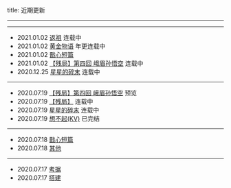 title:	近期更新

---

---
- 2021.01.02 [返祖](/categories/返祖/) 连载中
- 2021.01.02 [黄金物语](/categories/黄金物语/) 年更连载中
- 2021.01.02 [戬心短篇](/categories/戬心短篇/)
- 2021.01.02 [【残局】第四回 峨眉孙悟空](/JX/残局/4/) 连载中
- 2020.12.25 [星星的碎末](/categories/星星的碎末/) 连载中

---
- 2020.07.19 [【残局】第四回 峨眉孙悟空](/JX/残局/4/) 预览
- 2020.07.19 [【残局】](/categories/残局/) 连载中
- 2020.07.19 [星星的碎末](/categories/星星的碎末/) 连载中
- 2020.07.19 [想不起(KV)](/categories/想不起/) 已完结

---
- 2020.07.18 [戬心短篇](/categories/戬心短篇/) 
- 2020.07.18 [其他](/categories/其他/) 

---
- 2020.07.17 [考据](/categories/考据/) 
- 2020.07.17 [搭建](/)